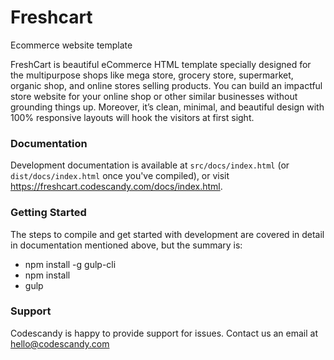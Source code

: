 # Freshcart
Ecommerce website template

FreshCart is beautiful eCommerce HTML template specially designed for the multipurpose shops like mega store, grocery store, supermarket, organic shop, and online stores selling products. You can build an impactful store website for your online shop or other similar businesses without grounding things up. Moreover, it’s clean, minimal, and beautiful design with 100% responsive layouts will hook the visitors at first sight.

### Documentation ###

Development documentation is available at `src/docs/index.html` (or `dist/docs/index.html` once you've compiled), or visit https://freshcart.codescandy.com/docs/index.html.

### Getting Started ###

The steps to compile and get started with development are covered in detail in documentation mentioned above, but the summary is:

- npm install -g gulp-cli
- npm install
- gulp


### Support ###

Codescandy is happy to provide support for issues. Contact us an email at hello@codescandy.com